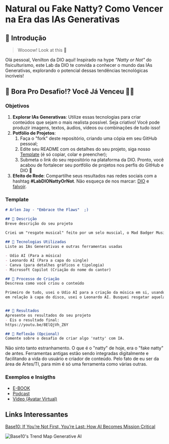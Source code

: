 # Natural ou Fake Natty? Como Vencer na Era das IAs Generativas

## 🚀 Introdução

> Woooow! Look at this 👀

Olá pessoal, Venilton da DIO aqui! Inspirado na hype _"Natty or Not"_ do fisiculturismo, este Lab da DIO te convida a conhecer o mundo das IAs Generativas, explorando o potencial dessas tendências tecnológicas incríveis!

## 🎯 Bora Pro Desafio!? Você Já Venceu 💪🤓

### Objetivos

1. **Explorar IAs Generativas**: Utilize essas tecnologias para criar conteúdos que sejam o mais realista possível. Seja criativo! Você pode produzir imagens, textos, áudios, vídeos ou combinações de tudo isso!
1. **Potfólio de Projetos**:
    1. Faça o "fork" deste repositório, criando uma cópia em seu GitHub pessoal;
    2. Edite seu README com os detalhes do seu projeto, siga nosso [Template](#template) (é só copiar, colar e preencher);
    3. Submeta o link do seu repositório na plataforma da DIO. Pronto, você acabou de fortalecer seu portfólio de projetos nos perfis do GitHub e DIO 🚀
1. **Efeito de Rede**: Compartilhe seus resultados nas redes sociais com a hashtag **#LabDIONattyOrNot**. Não esqueça de nos marcar: [DIO](https://www.linkedin.com/school/dio-makethechange) e [falvojr](https://www.linkedin.com/in/falvojr).

### Template

```markdown
# Arlen Jay - "Embrace the Flaws"  ;)

## 📒 Descrição
Breve descrição do seu projeto

Criei um "resgate musical" feito por um selo muscial, o Mad Badger Music, com foto da embalagem do cd, e a sua capa, remetendo a um dos "singles" do cantor em questão. Arlen Jay é um cantor de meia idade, de R&B, com uma voz suave e que canta músicas alegres, mas com temas reflexivos, como abraçar as suas falhas.
 
## 🤖 Tecnologias Utilizadas
Liste as IAs Generativas e outras ferramentas usadas

- Udio AI (Para a música)
- Leonardo AI (Para a capa do single)
- Canva (para detalhes gráficos e tipologia)
- Microsoft Copilot (Criação do nome do cantor)

## 🧐 Processo de Criação
Descreva como você criou o conteúdo

Primeiro de tudo, usei o Udio AI para a criação da música em si, usando prompts para que gerasse uma música estilo R&B, com elementos de Pop, dance, etc. Busquei foco para que seja uma música alegre, apesar da letra reflexiva.
em relação à capa do disco, usei o Leonardo AI. Busquei resgatar aquela sensação de uma foto tirada de algum objeto antigo, como um CD de música guardado e esquecido em casa, pelos parentes. O cantor em si também foi gerado pela mesma AI, remetendo aos cantores antigos, que nossos parentes tanto gostam. Os detalhes da capa foram incrementados no canva, e o trabalho final foi postano no meu canal do Youtube.


## 🚀 Resultados
Apresente os resultados do seu projeto
- Eis o resultado final:
https://youtu.be/8ElQjVh_Z6Y

## 💭 Reflexão (Opcional)
Comente sobre o desafio de criar algo 'natty' com IA.
```
Não sinto tanto estranhamento. O que é o "natty" de hoje, era o "fake natty" de antes. Ferramentas antigas estão sendo integradas digitalmente e facilitando a vida do usuário e criador de conteúdo. Pelo fato de eu ser da área de Artes/TI, para mim é só uma ferramenta como várias outras.

### Exemplos e Insigths

- [E-BOOK](/exemplos/E-BOOK.md)
- [Podcast](/exemplos/PODCAST.md)
- [Vídeo (Avatar Virtual)](/exemplos/VIDEO.md)

## Links Interessantes

[Base10: If You’re Not First, You’re Last: How AI Becomes Mission Critical](https://base10.vc/post/generative-ai-mission-critical/)

![Base10's Trend Map Generative AI](https://github.com/digitalinnovationone/lab-natty-or-not/assets/730492/f4df26e8-f8f7-4419-8252-c69d73ea930c)
